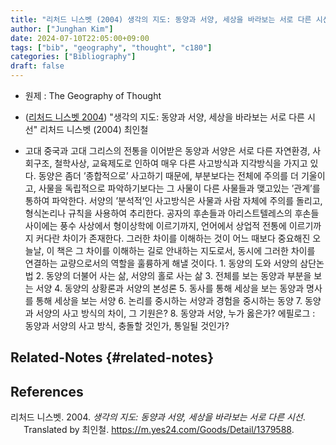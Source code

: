 ```yaml
---
title: "리처드 니스벳 (2004) 생각의 지도: 동양과 서양, 세상을 바라보는 서로 다른 시선"
author: ["Junghan Kim"]
date: 2024-07-10T22:05:00+09:00
tags: ["bib", "geography", "thought", "c180"]
categories: ["Bibliography"]
draft: false
---
```


-   원제 : The Geography of Thought

-   (<a href="#citeproc_bib_item_1">리처드 니스벳 2004</a>) "생각의 지도: 동양과 서양, 세상을 바라보는 서로 다른 시선" 리처드 니스벳 (2004) 최인철
-   고대 중국과 고대 그리스의 전통을 이어받은 동양과 서양은 서로 다른 자연환경, 사회구조, 철학사상, 교육제도로 인하여 매우 다른 사고방식과 지각방식을 가지고 있다. 동양은 좀더 ’종합적으로’ 사고하기 때문에, 부분보다는 전체에 주의를 더 기울이고, 사물을 독립적으로 파악하기보다는 그 사물이 다른 사물들과 맺고있는 ’관계’를 통하여 파악한다. 서양의 ’분석적’인 사고방식은 사물과 사람 자체에 주의를 돌리고, 형식논리나 규칙을 사용하여 추리한다. 공자의 후손들과 아리스트텔레스의 후손들 사이에는 풍수 사상에서 형이상학에 이르기까지, 언어에서 상업적 전통에 이르기까지 커다란 차이가 존재한다. 그러한 차이를 이해하는 것이 어느 때보다 중요해진 오늘날, 이 책은 그 차이를 이해하는 길로 안내하는 지도로서, 동시에 그러한 차이를 연결하는 교량으로서의 역할을 훌륭하게 해낼 것이다. 1. 동양의 도와 서양의 삼단논법 2. 동양의 더불어 사는 삶, 서양의 홀로 사는 삶 3. 전체를 보는 동양과 부분을 보는 서양 4. 동양의 상황론과 서양의 본성론 5. 동사를 통해 세상을 보는 동양과 명사를 통해 세상을 보는 서양 6. 논리를 중시하는 서양과 경험을 중시하는 동양 7. 동양과 서양의 사고 방식의 차이, 그 기원은? 8. 동양과 서양, 누가 옳은가? 에필로그 : 동양과 서양의 사고 방식, 충돌할 것인가, 통일될 것인가?


## Related-Notes {#related-notes}

## References

<style>.csl-entry{text-indent: -1.5em; margin-left: 1.5em;}</style><div class="csl-bib-body">
  <div class="csl-entry"><a id="citeproc_bib_item_1"></a>리처드 니스벳. 2004. <i>생각의 지도: 동양과 서양, 세상을 바라보는 서로 다른 시선</i>. Translated by 최인철. <a href="https://m.yes24.com/Goods/Detail/1379588">https://m.yes24.com/Goods/Detail/1379588</a>.</div>
</div>
